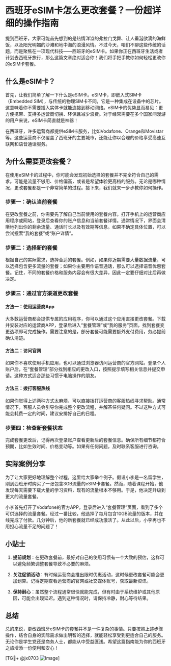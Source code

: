 # 西班牙eSIM卡怎么更改套餐？一份超详细的操作指南

提到西班牙，大家可能首先想到的是热情洋溢的弗拉门戈舞、让人垂涎欲滴的海鲜饭，以及阳光明媚的沙滩和地中海的浪漫风情。不过今天，咱们不聊这些传统的话题，而是聚焦在一项现代科技——西班牙的eSIM卡。如果你正在西班牙生活或者计划去西班牙旅行，那么这篇文章绝对适合你！我们将手把手教你如何轻松更改你的eSIM卡套餐。

## 什么是eSIM卡？

首先，让我们简单了解一下什么是eSIM卡。eSIM卡，即嵌入式SIM卡（Embedded SIM），与传统的物理SIM卡不同，它是一种集成在设备中的芯片。这意味着你不需要插入实体卡就能连接到移动网络。eSIM卡的优势显而易见：更方便携带、支持多运营商切换、环保且减少浪费。对于经常需要在多个国家间漫游的用户来说，eSIM卡简直就是神器！

在西班牙，许多运营商都提供eSIM卡服务，比如Vodafone、Orange和Movistar等。这些运营商不仅覆盖了西班牙的主要城市，还能让你以合理的价格享受高速互联网和语音通话服务。

## 为什么需要更改套餐？

在使用eSIM卡的过程中，你可能会发现初始选择的套餐并不完全符合自己的需求。可能是流量不够用、价格偏高，或者是希望体验更高档的服务。无论是哪种情况，更改套餐都是一个非常简单的过程。接下来，我们就来一步步教你如何操作。

### 步骤一：确认当前套餐

在更改套餐之前，你需要先了解自己当前使用的套餐内容。打开手机上的运营商应用程序或网站，登录后查看你的账户信息和当前套餐详情。通常情况下，界面会清晰地列出你的剩余流量、通话时长以及有效期等信息。如果不确定具体位置，可以尝试搜索“我的套餐”或“账户详情”。

### 步骤二：选择新的套餐

根据自己的实际需求，选择合适的套餐。例如，如果你近期需要大量数据流量，可以选择包含更多流量的套餐；如果你主要用作语音通话，那么可以选择语音优惠套餐。记住，不同的套餐价格和服务内容会有很大差异，因此一定要仔细对比后再做决定。

### 步骤三：通过官方渠道更改套餐

#### 方法一：使用运营商App

大多数运营商都会提供专属的应用程序，你可以通过这个应用直接更改套餐。下载并安装对应的运营商APP，登录后进入“套餐管理”或“我的服务”页面，找到套餐变更选项即可完成操作。需要注意的是，部分套餐可能需要额外支付费用，务必提前确认清楚。

#### 方法二：访问官网

如果你不喜欢使用手机应用，也可以通过浏览器访问运营商的官方网站。登录个人账户后，在“套餐管理”部分找到相应的更改入口，按照提示填写相关信息并提交申请。这种方式适合那些习惯于电脑操作的朋友。

#### 方法三：拨打客服热线

如果你觉得上述两种方式太麻烦，可以直接拨打运营商的客服热线寻求帮助。通常情况下，客服人员会引导你完成整个更改流程，并解答任何疑问。不过这种方式可能会耗费一定的时间，建议安排好自己的日程。

### 步骤四：检查新套餐状态

完成套餐更改后，记得再次登录账户查看更新后的套餐信息。确保所有细节都符合预期，比如生效时间、价格变动等。如果有任何问题，及时联系客服进行咨询。

## 实际案例分享

为了让大家更好地理解整个过程，这里给大家举个例子。假设小李是一名留学生，刚到西班牙时购买了一张包含3GB流量的eSIM卡套餐。然而，随着课程开始，他发现每天需要下载大量的学习资料，现有的流量根本不够用。于是，他决定升级到更大的流量套餐。

小李首先打开了Vodafone的官方APP，登录后进入“套餐管理”页面，看到了多个可供选择的流量套餐。经过一番比较，他选择了每月包含10GB流量的版本，并在线完成了付款。几分钟后，他的新套餐就已经成功激活了。从此以后，小李再也不用担心流量不足的问题了！

## 小贴士

1. **提前规划**：在更改套餐前，最好对自己的使用习惯有一个大致的预估，这样可以避免频繁调整套餐导致不必要的麻烦。
   
2. **关注促销活动**：有时候运营商会推出限时优惠活动，这时候更改套餐可能会更加划算。记得定期查看运营商的官网或社交媒体账号，获取最新资讯。

3. **保持耐心**：虽然整个流程通常很快就能完成，但有时由于系统维护或其他原因，可能会出现延迟。遇到这种情况时，请保持冷静，耐心等待结果。

## 总结

总的来说，更改西班牙eSIM卡的套餐并不是一件复杂的事情。只要按照上述步骤操作，结合自身的实际需求做出明智的选择，就能轻松享受到更适合自己的服务。无论你是学生党还是商务人士，都能从中受益匪浅。希望这篇指南能为你的西班牙之旅增添一份便利和安心！

[TG💪+ @jx0703 ![Image](https://github.com/user-attachments/assets/dbca1d08-cadb-493c-b0ec-ad6f7a83f270)]